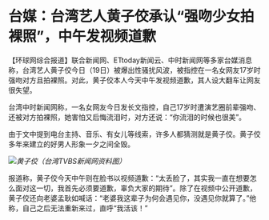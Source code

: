 

# 台媒：台湾艺人黄子佼承认“强吻少女拍裸照”，中午发视频道歉

【环球网综合报道】联合新闻网、ETtoday新闻云、中时新闻网等多家台媒消息称，台湾艺人黄子佼今日（19日）被爆出性骚扰风波，被指控在一名女网友17岁时强吻对方且拍裸照。对此，黄子佼本人今天中午发视频道歉，其人设大翻车让网友很失望。

台湾中时新闻网称，一名女网友今日发长文指控，自己17岁时遭演艺圈前辈强吻、还被对方拍裸照，她害怕又后悔流泪时，对方还说：“你流泪的时候也很美”。

由于文中提到电台主持、音乐、有女儿等线索，许多人都猜测就是黄子佼。黄子佼多年来建立的好男人形象一夕之间全毁。

![](https://inews.gtimg.com/om_bt/ODrCVqlo0HrzeEjz4IrkaOlZBY4soESGRV1VLmVhqZvegAA/1000)_黄子佼（台湾TVBS新闻网资料图）_

报道称，黄子佼今天中午则在脸书以视频道歉：“太丢脸了，其实我一直在想要怎么面对这一切，我首先必须要道歉，辜负大家的期待”。除了在视频中公开道歉，黄子佼还向老婆孟耿如喊话：“老婆我这辈子为何会遇见你，没遇见你就算了。”他称，自己之后无法重新来过，直呼“我活该！”

